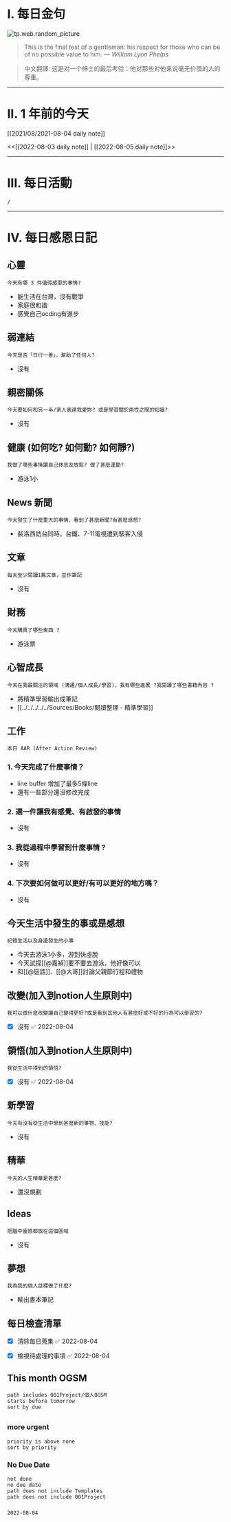 # I. 每日金句
![tp.web.random_picture](https://images.unsplash.com/photo-1657088391764-5a0f916bfbb7?crop=entropy&cs=tinysrgb&fit=crop&fm=jpg&h=1080&ixid=MnwxfDB8MXxyYW5kb218MHx8fHx8fHx8MTY1OTU3MzI3Nw&ixlib=rb-1.2.1&q=80&w=1920) <br>
> This is the final test of a gentleman: his respect for those who can be of no possible value to him.
> — <cite>William Lyon Phelps</cite>

>中文翻譯:
>这是对一个绅士的最后考验：他对那些对他来说毫无价值的人的尊重。
---

# II. 1 年前的今天
[[2021/08/2021-08-04 daily note]]

<<[[2022-08-03 daily note]] | [[2022-08-05 daily note]]>>

---
# III. 每日活動
```ActivityHistory
/

```

---
# IV. 每日感恩日記
## 心靈
```note-brown
今天有哪 3 件值得感恩的事情?
```
- 能生活在台灣，沒有戰爭
- 家庭很和諧
- 感覺自己ocding有進步

## 弱連結
```note-brown
今天是否「日行一善」，幫助了任何人?
```
- 沒有

## 親密關係
```note-brown
今天要如何和另一半/家人表達我愛妳? 或是學習關於兩性之間的知識?
```
- 沒有

## 健康 (如何吃? 如何動? 如何靜?)
```note-brown
我做了哪些事情讓自己休息及放鬆? 做了甚麼運動?
```
- 游泳1小

## News 新聞
```note-brown
今天發生了什麼重大的事情、看到了甚麼新聞?有甚麼感想?
```
- 裴洛西訪台同時，台鐵、7-11電視遭到駭客入侵

## 文章
```note-brown
每天至少閱讀1篇文章，並作筆記
```
- 沒有

## 財務
```note-brown
今天購買了哪些東西 ?
```
- 游泳票


## 心智成長
```note-brown
今天在我最關注的領域 (溝通/個人成長/學習)，我有哪些進展 ?我閱讀了哪些書籍內容 ?
```
- 將精準學習輸出成筆記
- [[../../../../../Sources/Books/閱讀整理 - 精準學習]]

## 工作
```note-brown
本日 AAR (After Action Review)
```

### 1. 今天完成了什麼事情？ 
- line buffer 增加了最多5條line
- 還有一些部分還沒修改完成

### 2. 選一件讓我有感覺、有啟發的事情 
- 沒有

### 3. 我從過程中學習到什麼事情 ? 
- 沒有

### 4. 下次要如何做可以更好/有可以更好的地方嗎？
- 沒有

## 今天生活中發生的事或是感想
```note-brown
紀錄生活以及身邊發生的小事
```
- 今天去游泳1小多，游到快虛脫
- 今天試探[[@嘉禎]]要不要去游泳，他好像可以
- 和[[@庭誥]]、[[@大哥]]討論父親節行程和禮物

## 改變(加入到notion人生原則中)
```note-brown
我可以做什麼改變讓自己變得更好?或是看到其他人有甚麼好或不好的行為可以學習的?
```
- [x] 沒有 ✅ 2022-08-04

## 領悟(加入到notion人生原則中)
```note-brown
我從生活中得到的領悟?
```
- [x] 沒有 ✅ 2022-08-04

## 新學習
```note-brown
今天有沒有從生活中學到甚麼新的事物、技能?
```
- 沒有


## 精華
```note-brown
今天的人生精華是甚麼?
```
- 還沒規劃

## Ideas
```note-brown
把腦中靈感都放在這個區域
```
- 沒有

## 夢想
```note-brown
我為我的個人目標做了什麼?
```
- 輸出書本筆記

## 每日檢查清單
- [x] 清除每日蒐集 ✅ 2022-08-04
- [x] 檢視待處理的事項 ✅ 2022-08-04
 

## This month OGSM 
```
path includes 001Project/個人OGSM
starts before tomorrow
sort by due
```

##  
### more urgent
```
priority is above none
sort by priority
```
### No Due Date
```
not done
no due date
path does not include Templates
path does not include 001Project
```

### 

```
2022-08-04
```

